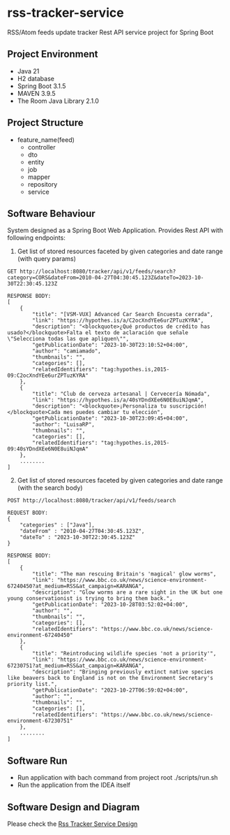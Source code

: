 # rss-tracker-service
RSS/Atom feeds update tracker Rest API service project for Spring Boot

## Project Environment

- Java 21
- H2 database
- Spring Boot 3.1.5
- MAVEN 3.9.5
- The Room Java Library 2.1.0

## Project Structure
- feature_name(feed) 
  - controller
  - dto
  - entity
  - job
  - mapper
  - repository
  - service


## Software Behaviour
System designed as a Spring Boot Web Application. Provides Rest API with following endpoints:

1. Get list of stored resources faceted by given categories and date range (with query params) 
```
GET http://localhost:8080/tracker/api/v1/feeds/search?category=CORS&dateFrom=2010-04-27T04:30:45.123Z&dateTo=2023-10-30T22:30:45.123Z

RESPONSE BODY:
[
    {
        "title": "[VSM-VUX] Advanced Car Search Encuesta cerrada",
        "link": "https://hypothes.is/a/C2ocXndYEe6urZPTuzKYRA",
        "description": "<blockquote>¿Qué productos de crédito has usado?</blockquote>Falta el texto de aclaración que señale \"Selecciona todas las que apliquen\"",
        "getPublicationDate": "2023-10-30T23:10:52+04:00",
        "author": "camiamado",
        "thumbnails": "",
        "categories": [],
        "relatedIdentifiers": "tag:hypothes.is,2015-09:C2ocXndYEe6urZPTuzKYRA"
    },
    {
        "title": "Club de cerveza artesanal | Cervecería Nómada",
        "link": "https://hypothes.is/a/40sYDndXEe6N0E8uiNJqmA",
        "description": "<blockquote>¡Personaliza tu suscripción!</blockquote>Cada mes puedes cambiar tu elección",
        "getPublicationDate": "2023-10-30T23:09:45+04:00",
        "author": "LuisaRP",
        "thumbnails": "",
        "categories": [],
        "relatedIdentifiers": "tag:hypothes.is,2015-09:40sYDndXEe6N0E8uiNJqmA"
    },
    ........
]
```

2. Get list of stored resources faceted by given categories and date range (with the search body)
``` 
POST http://localhost:8080/tracker/api/v1/feeds/search

REQUEST BODY:
{
    "categories" : ["Java"],
    "dateFrom" : "2010-04-27T04:30:45.123Z",
    "dateTo" : "2023-10-30T22:30:45.123Z"
}
    
RESPONSE BODY:
[
    {
        "title": "The man rescuing Britain's 'magical' glow worms",
        "link": "https://www.bbc.co.uk/news/science-environment-67240450?at_medium=RSS&at_campaign=KARANGA",
        "description": "Glow worms are a rare sight in the UK but one young conservationist is trying to bring them back.",
        "getPublicationDate": "2023-10-28T03:52:02+04:00",
        "author": "",
        "thumbnails": "",
        "categories": [],
        "relatedIdentifiers": "https://www.bbc.co.uk/news/science-environment-67240450"
    },
    {
        "title": "Reintroducing wildlife species 'not a priority'",
        "link": "https://www.bbc.co.uk/news/science-environment-67230751?at_medium=RSS&at_campaign=KARANGA",
        "description": "Bringing previously extinct native species like beavers back to England is not on the Environment Secretary's priority list.",
        "getPublicationDate": "2023-10-27T06:59:02+04:00",
        "author": "",
        "thumbnails": "",
        "categories": [],
        "relatedIdentifiers": "https://www.bbc.co.uk/news/science-environment-67230751"
    }, 
    ........
]
```

## Software Run
- Run application with bach command from project root ./scripts/run.sh
- Run the application from the IDEA itself


## Software Design and Diagram
Please check the [Rss Tracker Service Design](design/rss-tracker-service-draft-design-flow.drawio)
